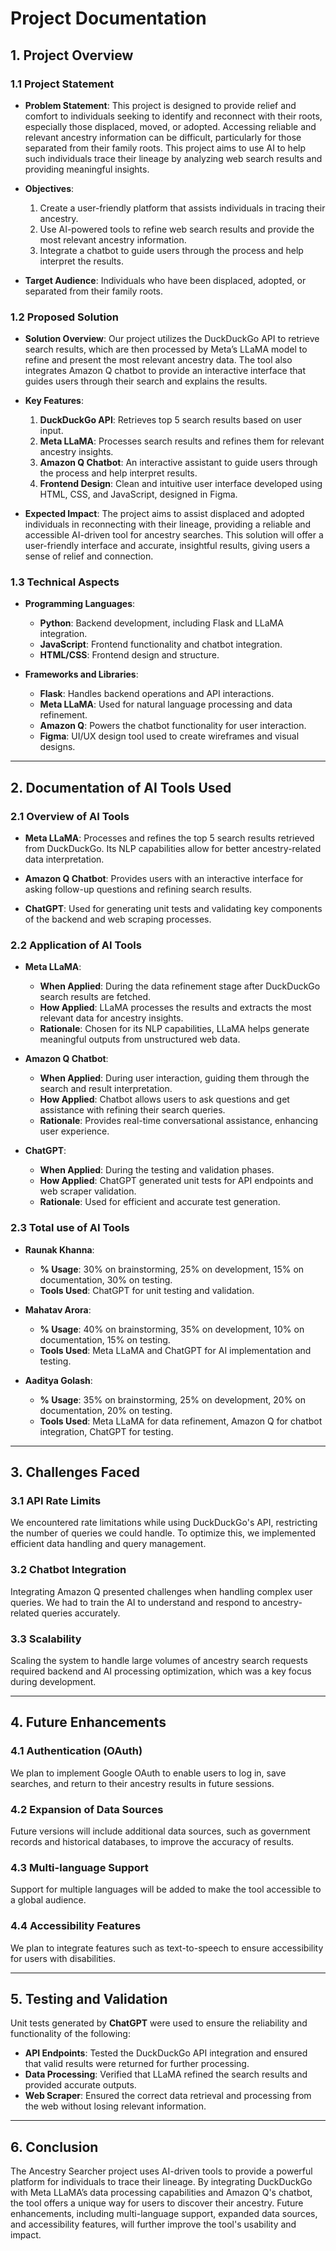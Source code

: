 # Project Documentation

## 1. Project Overview

### 1.1 Project Statement
- **Problem Statement**: This project is designed to provide relief and comfort to individuals seeking to identify and reconnect with their roots, especially those displaced, moved, or adopted. Accessing reliable and relevant ancestry information can be difficult, particularly for those separated from their family roots. This project aims to use AI to help such individuals trace their lineage by analyzing web search results and providing meaningful insights.
  
- **Objectives**:
  1. Create a user-friendly platform that assists individuals in tracing their ancestry.
  2. Use AI-powered tools to refine web search results and provide the most relevant ancestry information.
  3. Integrate a chatbot to guide users through the process and help interpret the results.

- **Target Audience**: Individuals who have been displaced, adopted, or separated from their family roots.

### 1.2 Proposed Solution
- **Solution Overview**: Our project utilizes the DuckDuckGo API to retrieve search results, which are then processed by Meta’s LLaMA model to refine and present the most relevant ancestry data. The tool also integrates Amazon Q chatbot to provide an interactive interface that guides users through their search and explains the results.

- **Key Features**:
  1. **DuckDuckGo API**: Retrieves top 5 search results based on user input.
  2. **Meta LLaMA**: Processes search results and refines them for relevant ancestry insights.
  3. **Amazon Q Chatbot**: An interactive assistant to guide users through the process and help interpret results.
  4. **Frontend Design**: Clean and intuitive user interface developed using HTML, CSS, and JavaScript, designed in Figma.

- **Expected Impact**: The project aims to assist displaced and adopted individuals in reconnecting with their lineage, providing a reliable and accessible AI-driven tool for ancestry searches. This solution will offer a user-friendly interface and accurate, insightful results, giving users a sense of relief and connection.

### 1.3 Technical Aspects
- **Programming Languages**:
  - **Python**: Backend development, including Flask and LLaMA integration.
  - **JavaScript**: Frontend functionality and chatbot integration.
  - **HTML/CSS**: Frontend design and structure.

- **Frameworks and Libraries**:
  - **Flask**: Handles backend operations and API interactions.
  - **Meta LLaMA**: Used for natural language processing and data refinement.
  - **Amazon Q**: Powers the chatbot functionality for user interaction.
  - **Figma**: UI/UX design tool used to create wireframes and visual designs.
  
---

## 2. Documentation of AI Tools Used

### 2.1 Overview of AI Tools
- **Meta LLaMA**: Processes and refines the top 5 search results retrieved from DuckDuckGo. Its NLP capabilities allow for better ancestry-related data interpretation.
  
- **Amazon Q Chatbot**: Provides users with an interactive interface for asking follow-up questions and refining search results.
  
- **ChatGPT**: Used for generating unit tests and validating key components of the backend and web scraping processes.

### 2.2 Application of AI Tools
- **Meta LLaMA**:
  - **When Applied**: During the data refinement stage after DuckDuckGo search results are fetched.
  - **How Applied**: LLaMA processes the results and extracts the most relevant data for ancestry insights.
  - **Rationale**: Chosen for its NLP capabilities, LLaMA helps generate meaningful outputs from unstructured web data.

- **Amazon Q Chatbot**:
  - **When Applied**: During user interaction, guiding them through the search and result interpretation.
  - **How Applied**: Chatbot allows users to ask questions and get assistance with refining their search queries.
  - **Rationale**: Provides real-time conversational assistance, enhancing user experience.

- **ChatGPT**:
  - **When Applied**: During the testing and validation phases.
  - **How Applied**: ChatGPT generated unit tests for API endpoints and web scraper validation.
  - **Rationale**: Used for efficient and accurate test generation.

### 2.3 Total use of AI Tools
- **Raunak Khanna**:
  - **% Usage**: 30% on brainstorming, 25% on development, 15% on documentation, 30% on testing.
  - **Tools Used**: ChatGPT for unit testing and validation.

- **Mahatav Arora**:
  - **% Usage**: 40% on brainstorming, 35% on development, 10% on documentation, 15% on testing.
  - **Tools Used**: Meta LLaMA and ChatGPT for AI implementation and testing.

- **Aaditya Golash**:
  - **% Usage**: 35% on brainstorming, 25% on development, 20% on documentation, 20% on testing.
  - **Tools Used**: Meta LLaMA for data refinement, Amazon Q for chatbot integration, ChatGPT for testing.

---

## 3. Challenges Faced

### 3.1 API Rate Limits
We encountered rate limitations while using DuckDuckGo's API, restricting the number of queries we could handle. To optimize this, we implemented efficient data handling and query management.

### 3.2 Chatbot Integration
Integrating Amazon Q presented challenges when handling complex user queries. We had to train the AI to understand and respond to ancestry-related queries accurately.

### 3.3 Scalability
Scaling the system to handle large volumes of ancestry search requests required backend and AI processing optimization, which was a key focus during development.

---

## 4. Future Enhancements

### 4.1 Authentication (OAuth)
We plan to implement Google OAuth to enable users to log in, save searches, and return to their ancestry results in future sessions.

### 4.2 Expansion of Data Sources
Future versions will include additional data sources, such as government records and historical databases, to improve the accuracy of results.

### 4.3 Multi-language Support
Support for multiple languages will be added to make the tool accessible to a global audience.

### 4.4 Accessibility Features
We plan to integrate features such as text-to-speech to ensure accessibility for users with disabilities.

---

## 5. Testing and Validation

Unit tests generated by **ChatGPT** were used to ensure the reliability and functionality of the following:
- **API Endpoints**: Tested the DuckDuckGo API integration and ensured that valid results were returned for further processing.
- **Data Processing**: Verified that LLaMA refined the search results and provided accurate outputs.
- **Web Scraper**: Ensured the correct data retrieval and processing from the web without losing relevant information.

---

## 6. Conclusion

The Ancestry Searcher project uses AI-driven tools to provide a powerful platform for individuals to trace their lineage. By integrating DuckDuckGo with Meta LLaMA’s data processing capabilities and Amazon Q's chatbot, the tool offers a unique way for users to discover their ancestry. Future enhancements, including multi-language support, expanded data sources, and accessibility features, will further improve the tool's usability and impact.
